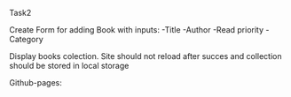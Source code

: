 Task2

Create Form for adding Book with inputs:
-Title
-Author
-Read priority
-Category

Display books colection. Site should not reload after succes and collection should be stored in local storage

Github-pages:
